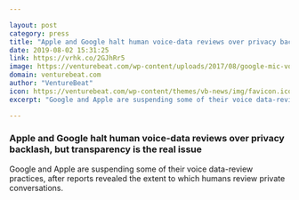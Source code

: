 ```yaml
---

layout: post
category: press
title: "Apple and Google halt human voice-data reviews over privacy backlash, but transparency is the real issue"
date: 2019-08-02 15:31:25
link: https://vrhk.co/2GJhRr5
image: https://venturebeat.com/wp-content/uploads/2017/08/google-mic-voice-recognition-e1512944845415.jpg?w=1200&strip=all
domain: venturebeat.com
author: "VentureBeat"
icon: https://venturebeat.com/wp-content/themes/vb-news/img/favicon.ico
excerpt: "Google and Apple are suspending some of their voice data-review practices, after reports revealed the extent to which humans review private conversations."

---
```


### Apple and Google halt human voice-data reviews over privacy backlash, but transparency is the real issue

Google and Apple are suspending some of their voice data-review practices, after reports revealed the extent to which humans review private conversations.